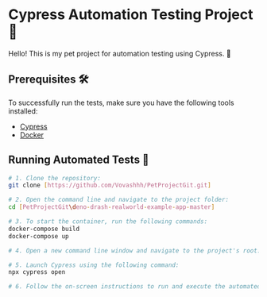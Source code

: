 # Cypress Automation Testing Project 🚀

Hello! This is my pet project for automation testing using Cypress. 🧪

## Prerequisites 🛠️

To successfully run the tests, make sure you have the following tools installed:

- [Cypress](https://www.cypress.io/)
- [Docker](https://www.docker.com/)

## Running Automated Tests 🏃

```bash
# 1. Clone the repository:
git clone [https://github.com/Vovashhh/PetProjectGit.git]

# 2. Open the command line and navigate to the project folder:
cd [PetProjectGit\deno-drash-realworld-example-app-master]

# 3. To start the container, run the following commands:
docker-compose build
docker-compose up

# 4. Open a new command line window and navigate to the project's root.

# 5. Launch Cypress using the following command:
npx cypress open

# 6. Follow the on-screen instructions to run and execute the automated tests. 🧐
